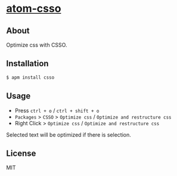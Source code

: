 # [atom-csso](https://atom.io/packages/csso)

## About

Optimize css with CSSO.

## Installation

```sh
$ apm install csso
```

## Usage

- Press `ctrl + o` / `ctrl + shift + o`
- `Packages` > `CSSO` > `Optimize css` / `Optimize and restructure css`
- Right Click > `Optimize css` / `Optimize and restructure css`

Selected text will be optimized if there is selection.

## License

MIT
